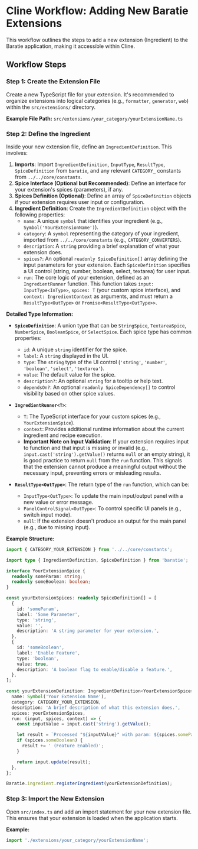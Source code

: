 # Cline Workflow: Adding New Baratie Extensions

This workflow outlines the steps to add a new extension (Ingredient) to the Baratie application, making it accessible within Cline.

## Workflow Steps

### Step 1: Create the Extension File

Create a new TypeScript file for your extension. It's recommended to organize extensions into logical categories (e.g., `formatter`, `generator`, `web`) within the `src/extensions/` directory.

**Example File Path:** `src/extensions/your_category/yourExtensionName.ts`

### Step 2: Define the Ingredient

Inside your new extension file, define an `IngredientDefinition`. This involves:

1.  **Imports**: Import `IngredientDefinition`, `InputType`, `ResultType`, `SpiceDefinition` from `baratie`, and any relevant `CATEGORY_` constants from `../../core/constants`.
2.  **Spice Interface (Optional but Recommended)**: Define an interface for your extension's spices (parameters), if any.
3.  **Spices Definition (Optional)**: Define an array of `SpiceDefinition` objects if your extension requires user input or configuration.
4.  **Ingredient Definition**: Create the `IngredientDefinition` object with the following properties:
    - `name`: A unique `symbol` that identifies your ingredient (e.g., `Symbol('YourExtensionName')`).
    - `category`: A `symbol` representing the category of your ingredient, imported from `../../core/constants` (e.g., `CATEGORY_CONVERTERS`).
    - `description`: A `string` providing a brief explanation of what your extension does.
    - `spices?`: An optional `readonly SpiceDefinition[]` array defining the input parameters for your extension. Each `SpiceDefinition` specifies a UI control (string, number, boolean, select, textarea) for user input.
    - `run`: The core logic of your extension, defined as an `IngredientRunner` function. This function takes `input: InputType<InType>`, `spices: T` (your custom spice interface), and `context: IngredientContext` as arguments, and must return a `ResultType<OutType>` or `Promise<ResultType<OutType>>`.

**Detailed Type Information:**

- **`SpiceDefinition`**: A union type that can be `StringSpice`, `TextareaSpice`, `NumberSpice`, `BooleanSpice`, or `SelectSpice`. Each spice type has common properties:
  - `id`: A unique `string` identifier for the spice.
  - `label`: A `string` displayed in the UI.
  - `type`: The `string` type of the UI control (`'string'`, `'number'`, `'boolean'`, `'select'`, `'textarea'`).
  - `value`: The default value for the spice.
  - `description?`: An optional `string` for a tooltip or help text.
  - `dependsOn?`: An optional `readonly SpiceDependency[]` to control visibility based on other spice values.
- **`IngredientRunner<T>`**:
  - `T`: The TypeScript interface for your custom spices (e.g., `YourExtensionSpice`).
  - `context`: Provides additional runtime information about the current ingredient and recipe execution.
  - **Important Note on Input Validation**: If your extension requires input to function and that input is missing or invalid (e.g., `input.cast('string').getValue()` returns `null` or an empty string), it is good practice to return `null` from the `run` function. This signals that the extension cannot produce a meaningful output without the necessary input, preventing errors or misleading results.

- **`ResultType<OutType>`**: The return type of the `run` function, which can be:
  - `InputType<OutType>`: To update the main input/output panel with a new value or error message.
  - `PanelControlSignal<OutType>`: To control specific UI panels (e.g., switch input mode).
  - `null`: If the extension doesn't produce an output for the main panel (e.g., due to missing input).

**Example Structure:**

```typescript
import { CATEGORY_YOUR_EXTENSION } from '../../core/constants';

import type { IngredientDefinition, SpiceDefinition } from 'baratie';

interface YourExtensionSpice {
  readonly someParam: string;
  readonly someBoolean: boolean;
}

const yourExtensionSpices: readonly SpiceDefinition[] = [
  {
    id: 'someParam',
    label: 'Some Parameter',
    type: 'string',
    value: '',
    description: 'A string parameter for your extension.',
  },
  {
    id: 'someBoolean',
    label: 'Enable Feature',
    type: 'boolean',
    value: true,
    description: 'A boolean flag to enable/disable a feature.',
  },
];

const yourExtensionDefinition: IngredientDefinition<YourExtensionSpice> = {
  name: Symbol('Your Extension Name'),
  category: CATEGORY_YOUR_EXTENSION,
  description: 'A brief description of what this extension does.',
  spices: yourExtensionSpices,
  run: (input, spices, context) => {
    const inputValue = input.cast('string').getValue();

    let result = `Processed "${inputValue}" with param: ${spices.someParam}`;
    if (spices.someBoolean) {
      result += ' (Feature Enabled)';
    }

    return input.update(result);
  },
};

Baratie.ingredient.registerIngredient(yourExtensionDefinition);
```

### Step 3: Import the New Extension

Open `src/index.ts` and add an import statement for your new extension file. This ensures that your extension is loaded when the application starts.

**Example:**

```typescript
import './extensions/your_category/yourExtensionName';
```
